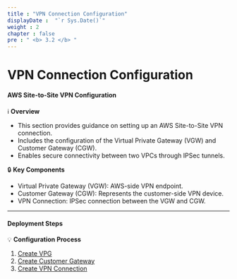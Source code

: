```yaml
---
title : "VPN Connection Configuration"
displayDate :  "`r Sys.Date()`"
weight : 2
chapter : false
pre : " <b> 3.2 </b> "
---
```


# VPN Connection Configuration

#### AWS Site-to-Site VPN Configuration

ℹ️ **Overview**

- This section provides guidance on setting up an AWS Site-to-Site VPN connection.
- Includes the configuration of the Virtual Private Gateway (VGW) and Customer Gateway (CGW).
- Enables secure connectivity between two VPCs through IPSec tunnels.

🔒 **Key Components**

- Virtual Private Gateway (VGW): AWS-side VPN endpoint.
- Customer Gateway (CGW): Represents the customer-side VPN device.
- VPN Connection: IPSec connection between the VGW and CGW.

---

#### Deployment Steps

💡 **Configuration Process**

1. [Create VPG](3-2-1-create-VPG/)
2. [Create Customer Gateway](3-2-2-create-customer-gateway/)
3. [Create VPN Connection](3-2-3-create-vpn-connection/)
